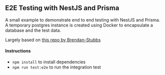 ## E2E Testing with NestJS and Prisma

A small example to demonstrate end to end testing with NestJS and Prisma. A temporary postgres instance is created using Docker to encapsulate a database and the test data. 

Largely based on [this repo by Brendan-Stubbs](https://github.com/Brendan-Stubbs/prisma-connection-bug-reproduction)


#### Instructions

- `npm install` to install dependencies
- `npm run test:e2e` to run the integration test